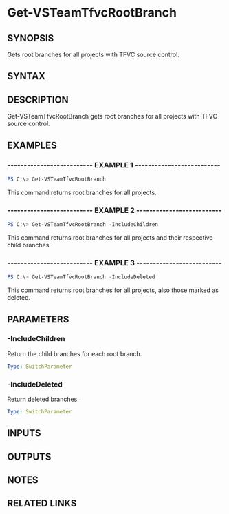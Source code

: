 


# Get-VSTeamTfvcRootBranch

## SYNOPSIS

Gets root branches for all projects with TFVC source control.

## SYNTAX

## DESCRIPTION

Get-VSTeamTfvcRootBranch gets root branches for all projects with TFVC source control.

## EXAMPLES

### -------------------------- EXAMPLE 1 --------------------------

```PowerShell
PS C:\> Get-VSTeamTfvcRootBranch
```

This command returns root branches for all projects.

### -------------------------- EXAMPLE 2 --------------------------

```PowerShell
PS C:\> Get-VSTeamTfvcRootBranch -IncludeChildren
```

This command returns root branches for all projects and their respective child branches.

### -------------------------- EXAMPLE 3 --------------------------

```PowerShell
PS C:\> Get-VSTeamTfvcRootBranch -IncludeDeleted
```

This command returns root branches for all projects, also those marked as deleted.

## PARAMETERS

### -IncludeChildren

Return the child branches for each root branch.

```yaml
Type: SwitchParameter
```

### -IncludeDeleted

Return deleted branches.

```yaml
Type: SwitchParameter
```

## INPUTS

## OUTPUTS

## NOTES

## RELATED LINKS